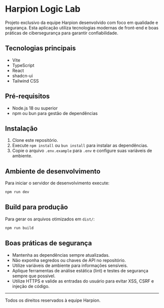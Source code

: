 # Harpion Logic Lab

Projeto exclusivo da equipe Harpion desenvolvido com foco em qualidade e segurança. Esta aplicação utiliza tecnologias modernas de front-end e boas práticas de cibersegurança para garantir confiabilidade.

## Tecnologias principais
- Vite
- TypeScript
- React
- shadcn-ui
- Tailwind CSS

## Pré-requisitos
- Node.js 18 ou superior
- npm ou bun para gestão de dependências

## Instalação
1. Clone este repositório.
2. Execute `npm install` ou `bun install` para instalar as dependências.
3. Copie o arquivo `.env.example` para `.env` e configure suas variáveis de ambiente.

## Ambiente de desenvolvimento
Para iniciar o servidor de desenvolvimento execute:

```bash
npm run dev
```

## Build para produção
Para gerar os arquivos otimizados em `dist/`:

```bash
npm run build
```

## Boas práticas de segurança
- Mantenha as dependências sempre atualizadas.
- Não exponha segredos ou chaves de API no repositório.
- Utilize variáveis de ambiente para informações sensíveis.
- Aplique ferramentas de análise estática (lint) e testes de segurança sempre que possível.
- Utilize HTTPS e valide as entradas do usuário para evitar XSS, CSRF e injeção de código.


---
Todos os direitos reservados à equipe Harpion.
